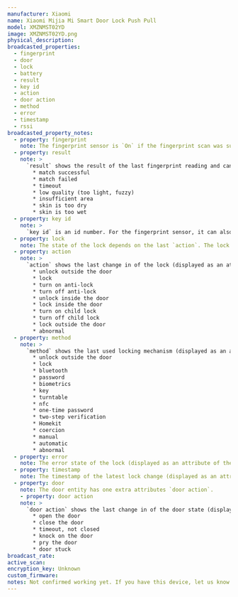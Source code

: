 ```yaml
---
manufacturer: Xiaomi
name: Xiaomi Mijia Mi Smart Door Lock Push Pull
model: XMZNMST02YD
image: XMZNMST02YD.png
physical_description:
broadcasted_properties:
  - fingerprint
  - door
  - lock
  - battery
  - result
  - key id
  - action
  - door action
  - method
  - error
  - timestamp
  - rssi
broadcasted_property_notes:
  - property: fingerprint
    note: The fingerprint sensor is `On` if the fingerprint scan was succesful, otherwise it is `Off` The fingerprint entity has two extra attributes, `result` and `key id`.
  - property: result
    note: >
      `result` shows the result of the last fingerprint reading and can have the following values:
        * match successful
        * match failed
        * timeout
        * low quality (too light, fuzzy)
        * insufficient area
        * skin is too dry
        * skin is too wet
  - property: key id
    note: >
      `key id` is an id number. For the fingerprint sensor, it can also be `administrator` or `unknown operator`
  - property: lock
    note: The state of the lock depends on the last `action`. The lock entity has five extra attributes, `action`, `method`, `error` and `key id` and `timestamp`
  - property: action
    note: >
      `action` shows the last change in of the lock (displayed as an attribute of the lock sensor) and can have the followng values:
        * unlock outside the door
        * lock
        * turn on anti-lock
        * turn off anti-lock
        * unlock inside the door
        * lock inside the door
        * turn on child lock
        * turn off child lock
        * lock outside the door
        * abnormal
  - property: method
    note: >
      `method` shows the last used locking mechanism (displayed as an attribute of the lock sensor) and can have the following values:
        * unlock outside the door
        * lock
        * bluetooth
        * password
        * biometrics
        * key
        * turntable
        * nfc
        * one-time password
        * two-step verification
        * Homekit
        * coercion
        * manual
        * automatic
        * abnormal
  - property: error
    note: The error state of the lock (displayed as an attribute of the lock sensor)
  - property: timestamp
    note: The timestamp of the latest lock change (displayed as an attribute of the lock sensor)
  - property: door
    note: The door entity has one extra attributes `door action`.
    - property: door action
    note: >
      `door action` shows the last change in of the door state (displayed as an attribute of the door sensor) and can have the followng values:
        * open the door
        * close the door
        * timeout, not closed
        * knock on the door
        * pry the door
        * door stuck
broadcast_rate:
active_scan:
encryption_key: Unknown
custom_firmware:
notes: Not confirmed working yet. If you have this device, let us know if it works and if it uses encryption
---
```

